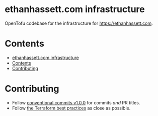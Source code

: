 # ethanhassett.com infrastructure

OpenTofu codebase for the infrastructure for https://ethanhassett.com.

# Contents

- [ethanhassett.com infrastructure](#ethanhassettcom-infrastructure)
- [Contents](#contents)
- [Contributing](#contributing)

# Contributing

- Follow [conventional commits v1.0.0](https://www.conventionalcommits.org/en/v1.0.0/) for commits _and_ PR titles.
- Follow [the Terraform best practices](https://www.terraform-best-practices.com) as close as possible.
